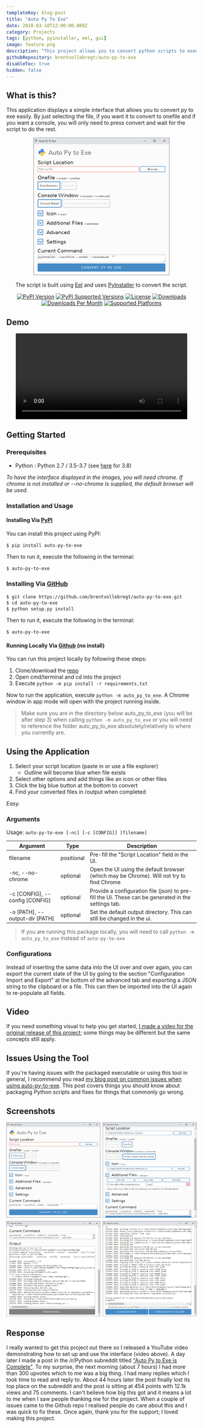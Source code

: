 ```yaml
---
templateKey: blog-post
title: "Auto Py To Exe"
date: 2018-03-10T12:00:00.000Z
category: Projects
tags: [python, pyinstaller, eel, gui]
image: feature.png
description: "This project allows you to convert python scripts to executables with a simple interface. The interface uses chromes app mode and lists all possible flags for pyinstaller. The whole idea seems automatic as it cleans up after itself."
githubRepository: brentvollebregt/auto-py-to-exe
disableToc: true
hidden: false
---
```


## What is this?
This application displays a simple interface that allows you to convert py to exe easily. By just selecting the file, if you want it to convert to onefile and if you want a console, you will only need to press convert and wait for the script to do the rest.

<div style="text-align: center">
	<img src="/posts/auto-py-to-exe/feature.png" alt="Empty interface"/>
	<p>The script is built using <a class="link" href="https://github.com/ChrisKnott/Eel">Eel</a> and uses <a href="http://www.pyinstaller.org/">PyInstaller</a> to convert the script.</p>
</div>

<div style="text-align: center">
    <a href="https://pypi.org/project/auto-py-to-exe/"><img class="mt-1" style="display: inline;" src="https://img.shields.io/pypi/v/auto-py-to-exe.svg" alt="PyPI Version"></a>
    <a href="https://pypi.org/project/auto-py-to-exe/"><img class="mt-1" style="display: inline;" src="https://img.shields.io/pypi/pyversions/auto-py-to-exe.svg" alt="PyPI Supported Versions"></a>
    <a href="https://pypi.org/project/auto-py-to-exe/"><img class="mt-1" style="display: inline;" src="https://img.shields.io/pypi/l/auto-py-to-exe.svg" alt="License"></a>
    <a href="http://pepy.tech/project/auto-py-to-exe"><img class="mt-1" style="display: inline;" src="http://pepy.tech/badge/auto-py-to-exe" alt="Downloads"></a>
    <a href="http://pepy.tech/project/auto-py-to-exe"><img class="mt-1" style="display: inline;" src="https://img.shields.io/pypi/dm/auto-py-to-exe.svg" alt="Downloads Per Month"></a>
    <a href="https://pyinstaller.readthedocs.io/en/stable/requirements.html"><img class="mt-1" src="https://img.shields.io/badge/platform-windows%20%7C%20linux%20%7C%20macos-lightgrey" alt="Supported Platforms"></a>
</div>

## Demo

<video style="width:90%;height:auto;margin:auto;display:block;" controls="" class="mb-3">
    <source src="/posts/auto-py-to-exe/auto-py-to-exe-demo.mp4" type="video/mp4">
    Your browser does not support the video tag.
</video>

## Getting Started

### Prerequisites
 - Python : Python 2.7 / 3.5-3.7 (see [here](https://github.com/pyinstaller/pyinstaller/issues/4311) for 3.8)

*To have the interface displayed in the images, you will need chrome. If chrome is not installed or --no-chrome is supplied, the default browser will be used.*

### Installation and Usage
#### Installing Via [PyPI](https://pypi.org/project/auto-py-to-exe/)
You can install this project using PyPI:
```
$ pip install auto-py-to-exe
```
Then to run it, execute the following in the terminal:
```
$ auto-py-to-exe
```

### Installing Via [GitHub](https://github.com/brentvollebregt/auto-py-to-exe)
```
$ git clone https://github.com/brentvollebregt/auto-py-to-exe.git
$ cd auto-py-to-exe
$ python setup.py install
```
Then to run it, execute the following in the terminal:
```
$ auto-py-to-exe
```

#### Running Locally Via [Github](https://github.com/brentvollebregt/auto-py-to-exe) (no install)
You can run this project locally by following these steps:
1. Clone/download the [repo](https://github.com/brentvollebregt/auto-py-to-exe)
2. Open cmd/terminal and cd into the project
3. Execute ```python -m pip install -r requirements.txt```

Now to run the application, execute ```python -m auto_py_to_exe```. A Chrome window in app mode will open with the project running inside.

> Make sure you are in the directory below auto_py_to_exe (you will be after step 3) when calling `python -m auto_py_to_exe` or you will need to reference the folder auto_py_to_exe absolutely/relatively to where you currently are.

## Using the Application
1. Select your script location (paste in or use a file explorer)
    - Outline will become blue when file exists
2. Select other options and add things like an icon or other files
3. Click the big blue button at the bottom to convert
4. Find your converted files in /output when completed

*Easy.*

### Arguments
Usage: `auto-py-to-exe [-nc] [-c [CONFIG]] [filename]`

| Argument                       | Type       | Description                                                                                         |
|--------------------------------|------------|-----------------------------------------------------------------------------------------------------|
| filename                       | positional | Pre-fill the "Script Location" field in the UI.                                                     |
| -nc, --no-chrome               | optional   | Open the UI using the default browser (which may be Chrome). Will not try to find Chrome            |
| -c [CONFIG], --config [CONFIG] | optional   | Provide a configuration file (json) to pre-fill the UI. These can be generated in the settings tab. |
| -o [PATH], --output-dir [PATH] | optional   | Set the default output directory. This can still be changed in the ui.                              |

> If you are running this package locally, you will need to call ```python -m auto_py_to_exe``` instead of ```auto-py-to-exe```

### Configurations
Instead of inserting the same data into the UI over and over again, you can export the current state of the UI by going to the section "Configuration Import and Export" at the bottom of the advanced tab and exporting a JSON string to the clipboard or a file. This can then be imported into the UI again to re-populate all fields.

## Video
If you need something visual to help you get started, [I made a video for the original release of this project](https://youtu.be/OZSZHmWSOeM); some things may be different but the same concepts still apply.

## Issues Using the Tool
If you're having issues with the packaged executable or using this tool in general, I recommend you read [my blog post on common issues when using auto-py-to-exe](https://nitratine.net/blog/post/issues-when-using-auto-py-to-exe/). This post covers things you should know about packaging Python scripts and fixes for things that commonly go wrong.

## Screenshots

<div style="display: grid; grid-template-columns: 1fr 1fr; grid-gap: 6px;">
    <a href="/posts/auto-py-to-exe/empty-interface.png"><img src="/posts/auto-py-to-exe/empty-interface.png" alt="Empty interface" /></a>
    <a href="/posts/auto-py-to-exe/filled-out.png"><img src="/posts/auto-py-to-exe/filled-out.png" alt="Filled out" /></a>
    <a href="/posts/auto-py-to-exe/converting.png"><img src="/posts/auto-py-to-exe/converting.png" alt="Converting" /></a>
    <a href="/posts/auto-py-to-exe/completed.png"><img src="/posts/auto-py-to-exe/completed.png" alt="Completed" /></a>
</div>

## Response
I really wanted to get this project out there so I released a YouTube video demonstrating how to set up and use the interface (video above). A day later I made a post in the /r/Python subreddit titled ["Auto Py to Exe is Complete"](https://www.reddit.com/r/Python/comments/84kwb8/auto_py_to_exe_is_complete/).
To my surprise, the next morning (about 7 hours) I had more than 300 upvotes which to me was a big thing. I had many replies which I took time to read and reply to. About 44 hours later the post finally lost its top place on the subreddit and the post is sitting at 454 points with 12.1k views and 75 comments.
I can't believe how big this got and it means a lot to me when I saw people thanking me for the project. When a couple of issues came to the Github repo I realised people do care about this and I was quick to fix these.
Once again, thank you for the support; I loved making this project.
